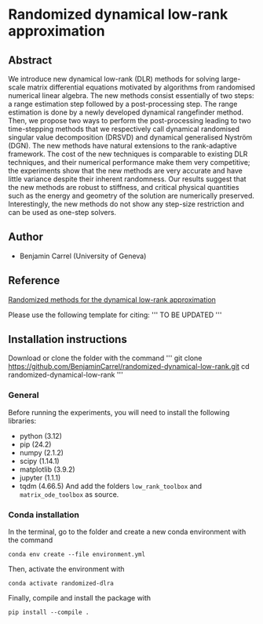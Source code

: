 # Randomized dynamical low-rank approximation

## Abstract

We introduce new dynamical low-rank (DLR) methods for solving large-scale matrix differential equations motivated by algorithms from randomised numerical linear algebra.
The new methods consist essentially of two steps: a range estimation step followed by a post-processing step.
The range estimation is done by a newly developed dynamical rangefinder method.
Then, we propose two ways to perform the post-processing leading to two time-stepping methods that we respectively call dynamical randomised singular value decomposition (DRSVD) and dynamical generalised Nyström (DGN).
The new methods have natural extensions to the rank-adaptive framework.
The cost of the new techniques is comparable to existing DLR techniques, and their numerical performance make them very competitive; the experiments show that the new methods are very accurate and have little variance despite their inherent randomness. Our results suggest that the new methods are robust to stiffness, and critical physical quantities such as the energy and geometry of the solution are numerically preserved. 
Interestingly, the new methods do not show any step-size restriction and can be used as one-step solvers.

## Author

- Benjamin Carrel (University of Geneva)

## Reference

[Randomized methods for the dynamical low-rank approximation]()

Please use the following template for citing:
'''
TO BE UPDATED
'''



## Installation instructions

Download or clone the folder with the command
'''
git clone https://github.com/BenjaminCarrel/randomized-dynamical-low-rank.git
cd randomized-dynamical-low-rank
'''

### General

Before running the experiments, you will need to install the following libraries:
- python (3.12)
- pip (24.2)
- numpy (2.1.2)
- scipy (1.14.1)
- matplotlib (3.9.2)
- jupyter (1.1.1)
- tqdm (4.66.5)
And add the folders `low_rank_toolbox` and `matrix_ode_toolbox` as source.

### Conda installation

In the terminal, go to the folder and create a new conda environment with the command

`conda env create --file environment.yml`

Then, activate the environment with

`conda activate randomized-dlra`

Finally, compile and install the package with

`pip install --compile .`
